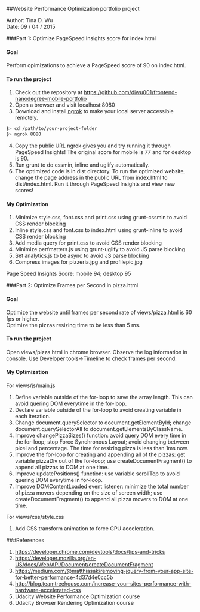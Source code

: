 ##Website Performance Optimization portfolio project

Author: Tina D. Wu  
Date: 09 / 04 / 2015

###Part 1: Optimize PageSpeed Insights score for index.html

#### Goal
Perform opimizations to achieve a PageSpeed score of 90 on index.html.

#### To run the project
1. Check out the repository at https://github.com/diwu001/frontend-nanodegree-mobile-portfolio
2. Open a browser and visit localhost:8080  
3. Download and install [ngrok](https://ngrok.com/) to make your local server accessible remotely.

  ``` bash
  $> cd /path/to/your-project-folder
  $> ngrok 8080
  ```

4. Copy the public URL ngrok gives you and try running it through PageSpeed Insights! The original score for mobile is 77 and for desktop is 90.  
5. Run grunt to do cssmin, inline and uglify automatically. 
6. The optimized code is in dist directory. To run the optimized website, change the page address in the public URL from index.html to dist/index.html. Run it through PageSpeed Insights and view new scores!

#### My Optimization
1. Minimize style.css, font.css and print.css using grunt-cssmin to avoid CSS render blocking  
2. Inline style.css and font.css to index.html using grunt-inline to avoid CSS render blocking  
3. Add media query for print.css to avoid CSS render blocking  
4. Minimize perfmatters.js using grunt-uglify to avoid JS parse blocking  
5. Set analytics.js to be async to avoid JS parse blocking  
6. Compress images for pizzeria.jpg and profilepic.jpg

Page Speed Insights Score: mobile 94; desktop 95


###Part 2: Optimize Frames per Second in pizza.html

#### Goal
Optimize the website until frames per second rate of views/pizza.html is 60 fps or higher.  
Optimize the pizzas resizing time to be less than 5 ms.

#### To run the project
Open views/pizza.html in chrome browser. Observe the log information in console. Use Developer tools->Timeline to check frames per second.

#### My Optimization
For views/js/main.js  
1. Define variable outside of the for-loop to save the array length. This can avoid quering DOM everytime in the for-loop.
2. Declare variable outside of the for-loop to avoid creating variable in each iteration.
3. Change document.querySelector to document.getElementById; change document.querySelectorAll to document.getElementsByClassName.  
4. Improve changePizzaSizes() function: avoid query DOM every time in the for-loop; stop Force Synchronous Layout; avoid changing between pixel and percentage. The time for resizing pizza is less than 1ms now.  
5. Improve the for-loop for creating and appending all of the pizzas: get variable pizzaDiv out of the for-loop; use createDocumentFragment() to append all pizzas to DOM at one time.  
6. Improve updatePositions() function: use variable scrollTop to avoid quering DOM everytime in for-loop.  
7. Improve DOMContentLoaded event listener: minimize the total number of pizza movers depending on the size of screen width; use createDocumentFragment() to append all pizza movers to DOM at one time.  

  
For views/css/style.css  
1. Add CSS transform animation to force GPU acceleration.


###References
1. https://developer.chrome.com/devtools/docs/tips-and-tricks
2. https://developer.mozilla.org/en-US/docs/Web/API/Document/createDocumentFragment
3. https://medium.com/@matthiasak/removing-jquery-from-your-app-site-for-better-performance-4d37d4e0cc5b
4. http://blog.teamtreehouse.com/increase-your-sites-performance-with-hardware-accelerated-css
5. Udacity Website Performance Optimization course  
6. Udacity Browser Rendering Optimization course